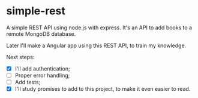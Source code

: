 # simple-rest

A simple REST API using node.js with express.
It's an API to add books to a remote MongoDB database.

Later I'll make a Angular app using this REST API, to train my knowledge.

Next steps:
- [X] I'll add authentication;
- [ ] Proper error handling;
- [ ] Add tests;
- [X] I'll study promises to add to this project, to make it even easier to read.

